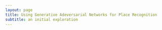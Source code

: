 ```yaml
---
layout: page
title: Using Generative Adeversarial Networks for Place Recognition
subtitle: an initial exploration
---
```



